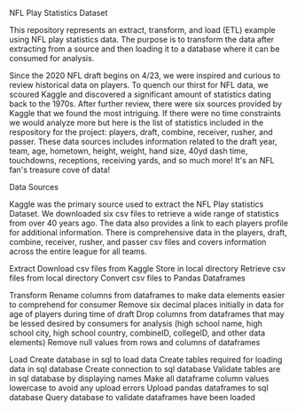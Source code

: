 NFL Play Statistics Dataset

This repository represents an extract, transform, and load (ETL) example using NFL play statistics data. The purpose is to transform the data after extracting from a source and then loading it to a database where it can be consumed for analysis. 

Since the 2020 NFL draft begins on 4/23, we were inspired and curious to review historical data on players. To quench our thirst for NFL data, we scoured Kaggle and discovered a significant amount of statistics dating back to the 1970s. After further review, there were six sources provided by Kaggle that we found the most intriguing. If there were no time constraints we would analyze more but here is the list of statistics included in the respository for the project: players, draft, combine, receiver, rusher, and passer. These data sources includes information related to the draft year, team, age, hometown, height, weight, hand size, 40yd dash time, touchdowns, receptions, receiving yards, and so much more! It's an NFL fan's treasure cove of data! 


Data Sources

Kaggle was the primary source used to extract the NFL Play statistics Dataset. We downloaded six csv files to retrieve a wide range of statistics from over 40 years ago. The data also provides a link to each players profile for additional information. There is comprehensive data in the players, draft, combine, receiver, rusher, and passer csv files and covers information across the entire league for all teams. 

Extract
Download csv files from Kaggle
Store in local directory
Retrieve csv files from local directory
Convert csv files to Pandas Dataframes


Transform
Rename columns from dataframes to make data elements easier to comprehend for consumer
Remove six decimal places initially in data for age of players during time of draft
Drop columns from dataframes that may be lessed desired by consumers for analysis (high school name, high school city, high school country, combineID, collegeID, and other data elements)
Remove null values from rows and columns of dataframes


Load
Create database in sql to load data
Create tables required for loading data in sql database
Create connection to sql database
Validate tables are in sql database by displaying names
Make all dataframe column values lowercase to avoid any upload errors
Upload pandas dataframes to sql database
Query database to validate dataframes have been loaded





